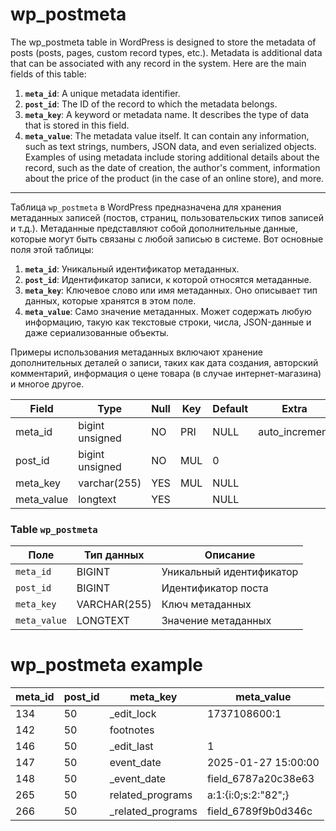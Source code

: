# wp_postmeta

The wp_postmeta table in WordPress is designed to store the metadata of posts (posts, pages, custom record types, etc.). Metadata is additional data that can be associated with any record in the system. Here are the main fields of this table:

1. **`meta_id`**: A unique metadata identifier.
2. **`post_id`**: The ID of the record to which the metadata belongs.
3. **`meta_key`**: A keyword or metadata name. It describes the type of data that is stored in this field.
4. **`meta_value`**: The metadata value itself. It can contain any information, such as text strings, numbers, JSON data, and even serialized objects.
Examples of using metadata include storing additional details about the record, such as the date of creation, the author's comment, information about the price of the product (in the case of an online store), and more.

---

Таблица `wp_postmeta` в WordPress предназначена для хранения метаданных записей (постов, страниц, пользовательских типов записей и т.д.). Метаданные представляют собой дополнительные данные, которые могут быть связаны с любой записью в системе. Вот основные поля этой таблицы:

1. **`meta_id`**: Уникальный идентификатор метаданных.
2. **`post_id`**: Идентификатор записи, к которой относятся метаданные.
3. **`meta_key`**: Ключевое слово или имя метаданных. Оно описывает тип данных, которые хранятся в этом поле.
4. **`meta_value`**: Само значение метаданных. Может содержать любую информацию, такую как текстовые строки, числа, JSON-данные и даже сериализованные объекты.

Примеры использования метаданных включают хранение дополнительных деталей о записи, таких как дата создания, авторский комментарий, информация о цене товара (в случае интернет-магазина) и многое другое.

| Field      | Type            | Null | Key | Default | Extra          |
|------------|-----------------|------|-----|---------|----------------|
| meta_id    | bigint unsigned | NO   | PRI | NULL    | auto_increment |
| post_id    | bigint unsigned | NO   | MUL | 0       |                |
| meta_key   | varchar(255)    | YES  | MUL | NULL    |                |
| meta_value | longtext        | YES  |     | NULL    |                |

### Table `wp_postmeta`

| Поле          | Тип данных    | Описание                  |
|---------------|---------------|---------------------------|
| `meta_id`     | BIGINT        | Уникальный идентификатор  |
| `post_id`     | BIGINT        | Идентификатор поста       |
| `meta_key`    | VARCHAR(255)  | Ключ метаданных           |
| `meta_value`  | LONGTEXT      | Значение метаданных       |

# wp_postmeta example

| meta_id | post_id | meta_key          | meta_value          |
|---------|---------|-------------------|---------------------|
|     134 |      50 | _edit_lock        | 1737108600:1        |
|     142 |      50 | footnotes         |                     |
|     146 |      50 | _edit_last        | 1                   |
|     147 |      50 | event_date        | 2025-01-27 15:00:00 |
|     148 |      50 | _event_date       | field_6787a20c38e63 |
|     265 |      50 | related_programs  | a:1:{i:0;s:2:"82";} |
|     266 |      50 | _related_programs | field_6789f9b0d346c |
